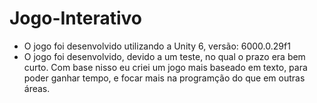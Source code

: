 # Jogo-Interativo

* O jogo foi desenvolvido utilizando a Unity 6, versão: 6000.0.29f1
* O jogo foi desenvolvido, devido a um teste, no qual o prazo era bem curto. Com base nisso eu criei um jogo mais baseado em texto, para poder ganhar tempo, e focar mais na programção do que em outras áreas.
